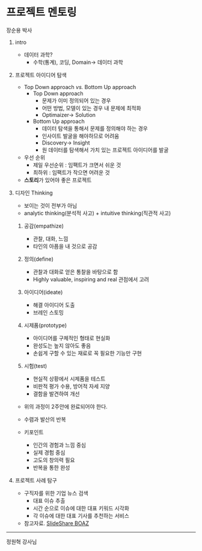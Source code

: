 # 프로젝트 멘토링

장순용 박사

1. intro

   - 데이터 과학?
     - 수학(통계), 코딩, Domain-> 데이터 과학

2. 프로젝트 아이디어 탐색

   - Top Down approach *vs.* Bottom Up approach
     - Top Down approach
       - 문제가 이미 정의되어 있는 경우
       - 어떤 방법, 모델이 있는 경우 내 문제에 최적화
       - Optimaizer-> Solution
     - Bottom Up approach
       - 데이터 탐색을 통해서 문제를 정의해야 하는 경우
       - 인사이트 발굴을 해야하므로 어려움
       - Discovery-> Insight
       - 원 데이터를 탐색해서 가치 있는 프로젝트 아이디어를 발굴
   - 우선 순위
     - 제일 우선순위 : 임팩트가 크면서 쉬운 것
     - 최하위 : 임팩트가 작으면 어려운 것
   - **스토리**가 있어야 좋은 프로젝트

3. 디자인 Thinking

   - 보이는 것이 전부가 아님
   - analytic thinking(분석적 사고) + intuitive thinking(직관적 사고)

   1. 공감(empathize)
      - 관찰, 대화, 느낌
      - 타인의 아픔을 내 것으로 공감
   2. 정의(define)
      - 관찰과 대화로 얻은 통찰을 바탕으로 함
      - Highly valuable, inspiring and real 관점에서 고려
   3. 아이디어(ideate)
      - 해결 아이디어 도출
      - 브레인 스토밍

   4. 시제품(prototype)
      - 아이디어를 구체적인 형태로 현실화
      - 완성도는 높지 않아도 좋음
      - 손쉽게 구할 수 있는 재료로 꼭 필요한 기능만 구현
   5. 시험(test)
      - 현실적 상황에서 시제품을 테스트
      - 비판적 평가 수용, 방어적 자세 지양
      - 결함을 발견하여 개선

   - 위의 과정이 2주안에 완료되어야 한다.

   - 수렴과 발산의 반복
   - 키포인트
     - 인간의 경험과 느낌 중심
     - 실제 경험 중심
     - 고도의 창의력 필요
     - 반복을 통한 완성

4. 프로젝트 사례 탐구

   - 구직자를 위한 기업 뉴스 검색
     - 대표 이슈 추출
     - 시간 순으로 이슈에 대한 대표 키워드 시각화
     - 각 이슈에 대한 대표 기사를 추천하는 서비스
   - 참고자료. [SlideShare BOAZ](https://www.slideshare.net/BOAZbigdata/presentations)

----

정원혁 강사님



